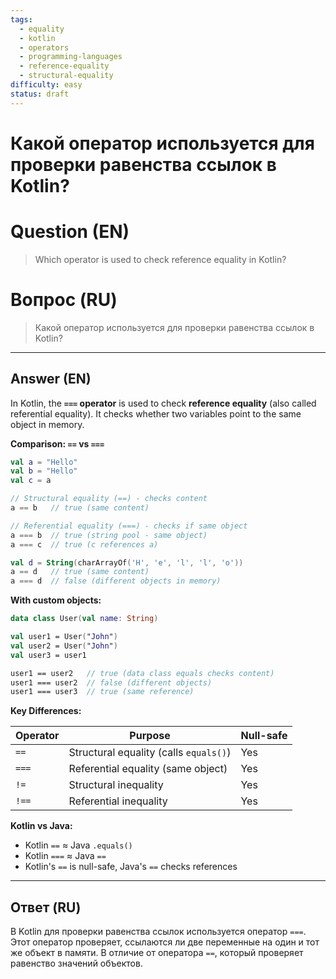 ```yaml
---
tags:
  - equality
  - kotlin
  - operators
  - programming-languages
  - reference-equality
  - structural-equality
difficulty: easy
status: draft
---
```


# Какой оператор используется для проверки равенства ссылок в Kotlin?

# Question (EN)
> Which operator is used to check reference equality in Kotlin?

# Вопрос (RU)
> Какой оператор используется для проверки равенства ссылок в Kotlin?

---

## Answer (EN)

In Kotlin, the **`===` operator** is used to check **reference equality** (also called referential equality). It checks whether two variables point to the same object in memory.

**Comparison: `==` vs `===`**

```kotlin
val a = "Hello"
val b = "Hello"
val c = a

// Structural equality (==) - checks content
a == b   // true (same content)

// Referential equality (===) - checks if same object
a === b  // true (string pool - same object)
a === c  // true (c references a)

val d = String(charArrayOf('H', 'e', 'l', 'l', 'o'))
a == d   // true (same content)
a === d  // false (different objects in memory)
```

**With custom objects:**
```kotlin
data class User(val name: String)

val user1 = User("John")
val user2 = User("John")
val user3 = user1

user1 == user2   // true (data class equals checks content)
user1 === user2  // false (different objects)
user1 === user3  // true (same reference)
```

**Key Differences:**

| Operator | Purpose | Null-safe |
|----------|---------|-----------|
| `==` | Structural equality (calls `equals()`) | Yes |
| `===` | Referential equality (same object) | Yes |
| `!=` | Structural inequality | Yes |
| `!==` | Referential inequality | Yes |

**Kotlin vs Java:**
- Kotlin `==` ≈ Java `.equals()`
- Kotlin `===` ≈ Java `==`
- Kotlin's `==` is null-safe, Java's `==` checks references

---

## Ответ (RU)

В Kotlin для проверки равенства ссылок используется оператор `===`. Этот оператор проверяет, ссылаются ли две переменные на один и тот же объект в памяти. В отличие от оператора `==`, который проверяет равенство значений объектов.

